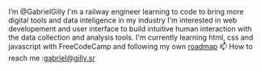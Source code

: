 I’m @GabrielGilly
I'm a railway engineer learning to code to bring more digital tools and data inteligence in my industry
I'm interested in web developement and user interface to build intuitive human interaction with the data collection and analysis tools.
I'm currently learning html, css and javascript with FreeCodeCamp and following my own [roadmap](https://gabrielgilly.github.io/pages/web_dev_roadmap/roadmap.html)
📫 How to reach me :gabriel@gilly.sr

<!---
GabrielGilly/GabrielGilly is a ✨ special ✨ repository because its `README.md` (this file) appears on your GitHub profile.
You can click the Preview link to take a look at your changes.
--->
